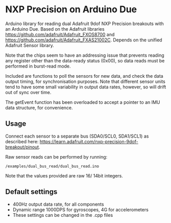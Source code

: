 # NXP Precision on Arduino Due
Arduino library for reading dual Adafruit 9dof NXP Precision breakouts with an Arduino Due.
Based on the Adafruit libraries https://github.com/adafruit/Adafruit_FXOS8700 and https://github.com/adafruit/Adafruit_FXAS21002C. Depends on the unified Adafruit Sensor library.

Note that the chips seem to have an addressing issue that prevents reading any register other than the data-ready status (0x00), so data reads must be performed in burst-read mode.

Included are functions to poll the sensors for new data, and check the data output timing, for synchronisation purposes. Note that different sensor units tend to have some small variability in output data rates, however, so will drift out of sync over time.

The getEvent function has been overloaded to accept a pointer to an IMU data structure, for convenience.

## Usage
Connect each sensor to a separate bus (SDA0/SCL0, SDA1/SCL1) as described here: https://learn.adafruit.com/nxp-precision-9dof-breakout/pinout.

Raw sensor reads can be performed by running: 

```
/examples/dual_bus_read/dual_bus_read.ino 
```
Note that the values provided are raw 16/ 14bit integers.

## Default settings
- 400Hz output data rate, for all components
- Dynamic range 1000DPS for gyroscopes, 4G for accelerometers
- These settings can be changed in the .cpp files

